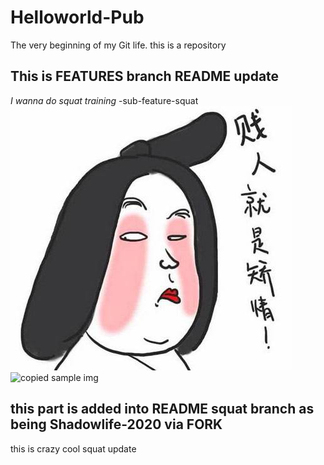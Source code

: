# Helloworld-Pub
The very beginning of my Git life. this is a repository
## This is FEATURES branch README update
*I wanna do squat training* -sub-feature-squat
![my own try](https://github.com/crazycoolv/Helloworld-Pub/blob/sub-feature-Squat/%E8%B4%B1%E4%BA%BA%E5%B0%B1%E6%98%AF%E7%9F%AB%E6%83%85.jpg "矫情")
![copied sample img](https://ss0.bdstatic.com/70cFvHSh_Q1YnxGkpoWK1HF6hhy/it/u=702257389,1274025419&fm=27&gp=0.jpg "区块链")
## this part is added into README squat branch as being Shadowlife-2020 via FORK
this is crazy cool squat update 
